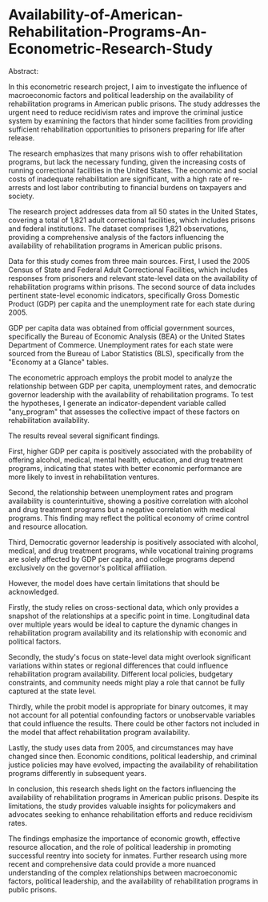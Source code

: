 # Availability-of-American-Rehabilitation-Programs-An-Econometric-Research-Study

Abstract:

In this econometric research project, I aim to investigate the influence of macroeconomic factors and political leadership on the 
availability of rehabilitation programs in American public prisons. The study addresses the urgent need to reduce recidivism rates and 
improve the criminal justice system by examining the factors that hinder some facilities from providing sufficient rehabilitation 
opportunities to prisoners preparing for life after release.

The research emphasizes that many prisons wish to offer rehabilitation programs, but lack the necessary funding, given the increasing costs of running correctional facilities in the United States. The economic and social costs of inadequate rehabilitation are significant, with a high rate of re-arrests and lost labor contributing to financial burdens on taxpayers and society.

The research project addresses data from all 50 states in the United States, covering a total of 1,821 adult correctional facilities, which includes prisons and federal institutions. The dataset comprises 1,821 observations, providing a comprehensive analysis of the factors influencing the availability of rehabilitation programs in American public prisons.

Data for this study comes from three main sources. First, I used the 2005 Census of State and Federal Adult Correctional Facilities, which includes responses from prisoners and relevant state-level data on the availability of rehabilitation programs within prisons. The second source of data includes pertinent state-level economic indicators, specifically Gross Domestic Product (GDP) per capita and the unemployment rate for each state during 2005.

GDP per capita data was obtained from official government sources, specifically the Bureau of Economic Analysis (BEA) or the United States Department of Commerce. Unemployment rates for each state were sourced from the Bureau of Labor Statistics (BLS), specifically from the "Economy at a Glance" tables.

The econometric approach employs the probit model to analyze the relationship between GDP per capita, unemployment rates, and democratic governor leadership with the availability of rehabilitation programs. To test the hypotheses, I generate an indicator-dependent variable called "any_program" that assesses the collective impact of these factors on rehabilitation availability.

The results reveal several significant findings. 

First, higher GDP per capita is positively associated with the probability of offering alcohol, medical, mental health, education, and drug treatment programs, indicating that states with better economic performance are more likely to invest in rehabilitation ventures. 

Second, the relationship between unemployment rates and program availability is counterintuitive, showing a positive correlation with alcohol and drug treatment programs but a negative correlation with medical programs. This finding may reflect the political economy of crime control and resource allocation. 

Third, Democratic governor leadership is positively associated with alcohol, medical, and drug treatment programs, while vocational training programs are solely affected by GDP per capita, and college programs depend exclusively on the governor's political affiliation.

However, the model does have certain limitations that should be acknowledged. 

Firstly, the study relies on cross-sectional data, which only provides a snapshot of the relationships at a specific point in time. Longitudinal data over multiple years would be ideal to capture the dynamic changes in rehabilitation program availability and its relationship with economic and political factors.

Secondly, the study's focus on state-level data might overlook significant variations within states or regional differences that could influence rehabilitation program availability. Different local policies, budgetary constraints, and community needs might play a role that cannot be fully captured at the state level.

Thirdly, while the probit model is appropriate for binary outcomes, it may not account for all potential confounding factors or unobservable variables that could influence the results. There could be other factors not included in the model that affect rehabilitation program availability.

Lastly, the study uses data from 2005, and circumstances may have changed since then. Economic conditions, political leadership, and criminal justice policies may have evolved, impacting the availability of rehabilitation programs differently in subsequent years.

In conclusion, this research sheds light on the factors influencing the availability of rehabilitation programs in American public prisons. Despite its limitations, the study provides valuable insights for policymakers and advocates seeking to enhance rehabilitation efforts and reduce recidivism rates. 

The findings emphasize the importance of economic growth, effective resource allocation, and the role of political leadership in promoting successful reentry into society for inmates. Further research using more recent and comprehensive data could provide a more nuanced understanding of the complex relationships between macroeconomic factors, political leadership, and the availability of rehabilitation programs in public prisons.
